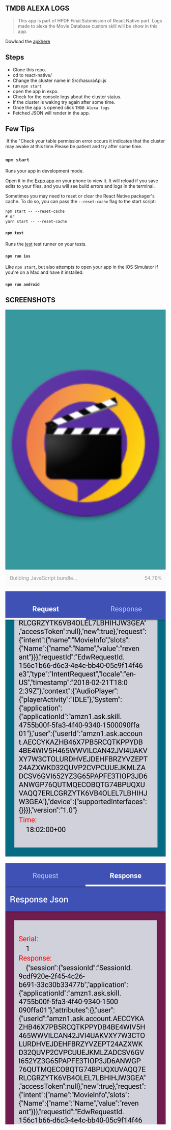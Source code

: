 
## TMDB ALEXA LOGS

 > This app is part of HPDF Final Submission
 > of React Native part.
 > Logs made to alexa the Movie Database custom skill
 > will be show in this app.

 Dowload the
 [apkhere](https://drive.google.com/file/d/1Ic3K8_6Kq1xuLtqek154yeU3Bg_InLzw/view?usp=sharing)

 ## Steps

 * Clone this repo.
 * cd to react-native/
 * Change the cluster name in Src/hasuraApi.js
 * run `npm start`
 * open the app in expo.
 * Check for the console logs about the cluster status.
 * If the cluster is waking try again after some time.
 * Once the app is opened click `TMDB Alexa logs`
 * Fetched JSON will render in the app.


 ## Few Tips
  If the "Check your table permission error occurs it indicates that the cluster may awake at this time.Please be patient and try after some time.
### `npm start`

Runs your app in development mode.

Open it in the [Expo app](https://expo.io) on your phone to view it. It will reload if you save edits to your files, and you will see build errors and logs in the terminal.

Sometimes you may need to reset or clear the React Native packager's cache. To do so, you can pass the `--reset-cache` flag to the start script:

```
npm start -- --reset-cache
# or
yarn start -- --reset-cache
```

#### `npm test`

Runs the [jest](https://github.com/facebook/jest) test runner on your tests.

#### `npm run ios`

Like `npm start`, but also attempts to open your app in the iOS Simulator if you're on a Mac and have it installed.

#### `npm run android`

## SCREENSHOTS
 ![SPLASH SCREEN](./assets/splash.png)
 
 ![REQUEST JSON](./assets/request.png)
 
 ![RESPONSE JSON](./assets/response.png)

